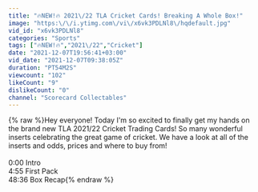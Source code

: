 ```yaml
---
title: "🔥NEW!🔥 2021\/22 TLA Cricket Cards! Breaking A Whole Box!"
image: "https:\/\/i.ytimg.com\/vi\/x6vk3PDLNl8\/hqdefault.jpg"
vid_id: "x6vk3PDLNl8"
categories: "Sports"
tags: ["🔥NEW!🔥","2021\/22","Cricket"]
date: "2021-12-07T19:56:41+03:00"
vid_date: "2021-12-07T09:38:05Z"
duration: "PT54M2S"
viewcount: "102"
likeCount: "9"
dislikeCount: "0"
channel: "Scorecard Collectables"
---
```

{% raw %}Hey everyone! Today I'm so excited to finally get my hands on the brand new TLA 2021/22 Cricket Trading Cards! So many wonderful inserts celebrating the great game of cricket. We have a look at all of the inserts and odds, prices and where to buy from!<br /><br />0:00 Intro<br />4:55 First Pack<br />48:36 Box Recap{% endraw %}
